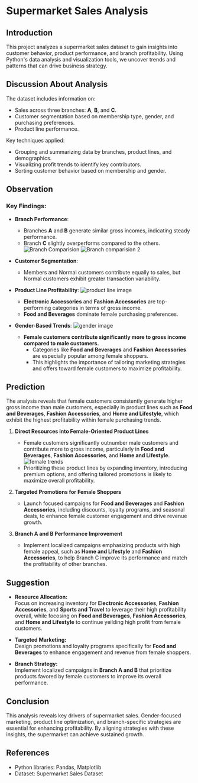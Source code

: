 # Supermarket Sales Analysis

## Introduction  
This project analyzes a supermarket sales dataset to gain insights into customer behavior, product performance, and branch profitability. Using Python's data analysis and visualization tools, we uncover trends and patterns that can drive business strategy.

## Discussion About Analysis  
The dataset includes information on:  
- Sales across three branches: **A**, **B**, and **C**.  
- Customer segmentation based on membership type, gender, and purchasing preferences.  
- Product line performance.  

Key techniques applied:  
- Grouping and summarizing data by branches, product lines, and demographics.  
- Visualizing profit trends to identify key contributors.  
- Sorting customer behavior based on membership and gender.  

## Observation  

### Key Findings:  
- **Branch Performance**:  
  - Branches **A** and **B** generate similar gross incomes, indicating steady performance.  
  - Branch **C** slightly overperforms compared to the others.
    ![Branch Comparision](https://github.com/whalesb/Supermarket-Sales-Analytics/blob/main/images/branch%20income%20comparison%20.jpg)
    ![Branch comparision 2 ](https://github.com/whalesb/Supermarket-Sales-Analytics/blob/1785c6f1d62717bbb059321c61ef185105c293bf/images/branch%20income%20comparison%20.jpg)
- **Customer Segmentation**:  
  - Members and Normal customers contribute equally to sales, but Normal customers exhibit greater transaction variability.  

- **Product Line Profitability**:
  ![product line image](https://github.com/whalesb/Supermarket-Sales-Analytics/blob/main/product%20line%20profit%20anlysis.png)
  - **Electronic Accessories** and **Fashion Accessories** are top-performing categories in terms of gross income.  
  - **Food and Beverages** dominate female purchasing preferences.  

- **Gender-Based Trends**:
  ![gender image](https://github.com/whalesb/Supermarket-Sales-Analytics/blob/main/Gender%20based%20analysis.png)
  - **Female customers contribute significantly more to gross income compared to male customers.**  
    - Categories like **Food and Beverages** and **Fashion Accessories** are especially popular among female shoppers.  
    - This highlights the importance of tailoring marketing strategies and offers toward female customers to maximize profitability.  

## Prediction  
The analysis reveals that female customers consistently generate higher gross income than male customers, especially in product lines such as  **Food and Beverages**, **Fashion Accessories**, and **Home and Lifestyle**, which exhibit the highest profitability within female purchasing trends.

1. **Direct Resources into Female-Oriented Product Lines**  
   - Female customers significantly outnumber male customers and contribute more to gross income, particularly in **Food and Beverages**, **Fashion Accessories**, and **Home and Lifestyle**.
     ![female trends](https://github.com/whalesb/Supermarket-Sales-Analytics/blob/main/female%20Trends%20analysis.png)
   - Prioritizing these product lines by expanding inventory, introducing premium options, and offering tailored promotions is likely to maximize overall profitability.

2. **Targeted Promotions for Female Shoppers**  
   - Launch focused campaigns for **Food and Beverages** and **Fashion Accessories**, including discounts, loyalty programs, and seasonal deals, to enhance female customer engagement and drive revenue growth.

3. **Branch A and B Performance Improvement**  
   - Implement localized campaigns emphasizing products with high female appeal, such as **Home and Lifestyle** and **Fashion Accessories**, to help Branch C improve its performance and match the profitability of other branches.




## Suggestion  
- **Resource Allocation:**  
  Focus on increasing inventory for **Electronic Accessories**, **Fashion Accessories**, and **Sports and Travel** to leverage their high profitability overall, while focosing on  **Food and Beverages**, **Fashion Accessories**, and **Home and Lifestyle** to continue yeilding high profit from female customers.

- **Targeted Marketing:**  
  Design promotions and loyalty programs specifically for **Food and Beverages** to enhance engagement and revenue from female shoppers.

- **Branch Strategy:**  
  Implement localized campaigns in **Branch A and B** that prioritize products favored by female customers to improve its overall performance.  

## Conclusion  
This analysis reveals key drivers of supermarket sales. Gender-focused marketing, product line optimization, and branch-specific strategies are essential for enhancing profitability. By aligning strategies with these insights, the supermarket can achieve sustained growth.

## References  
- Python libraries: Pandas, Matplotlib  
- Dataset: Supermarket Sales Dataset
